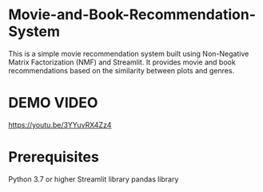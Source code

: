# Movie-and-Book-Recommendation-System
This is a simple movie recommendation system built using Non-Negative Matrix Factorization (NMF) and Streamlit. It provides movie and book recommendations based on the similarity between plots and genres.
# DEMO VIDEO
https://youtu.be/3YYuvRX4Zz4

# Prerequisites
Python 3.7 or higher
Streamlit library
pandas library

